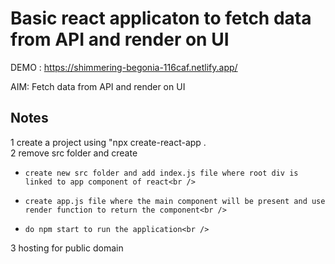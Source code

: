 # Basic react applicaton to fetch data from API and render on UI
DEMO : https://shimmering-begonia-116caf.netlify.app/

AIM: Fetch data from API and render on UI

## Notes
1 create a project using "npx create-react-app .<br />
2 remove src folder and create <br />
*     create new src folder and add index.js file where root div is linked to app component of react<br />
*     create app.js file where the main component will be present and use render function to return the component<br />
*     do npm start to run the application<br />
3 hosting for public domain<br />
